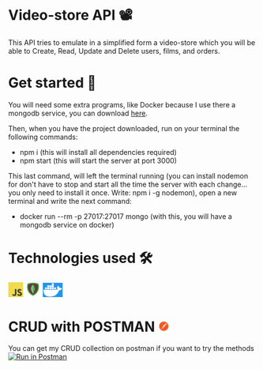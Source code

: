 # Video-store API 📽️
This API tries to emulate in a simplified form a video-store which you will be able to Create, Read, Update and Delete users, films, and orders.
# Get started 🚀
You will need some extra programs, like Docker because I use there a mongodb service, you can download [here](https://www.docker.com/get-started). 

Then, when you have the project downloaded, run on your terminal the following commands: <br>
- npm i (this will install all dependencies required)
- npm start (this will start the server at port 3000) <br>

This last command, will left the terminal running (you can install nodemon for don't have to stop and start all the time the server with each change... you only need to install it once. Write: npm i -g nodemon), open a new terminal and write the next command:
- docker run --rm -p 27017:27017 mongo (with this, you will have a mongodb service on docker)


# Technologies used 🛠️
<img src="img/js.png" width="30">
<img src="img/mongodb.png" width="32.5">
<img src="img/docker.png" width="39.9">


# CRUD with POSTMAN <img src="img/postman.png" width="22">
You can get my CRUD collection on postman if you want to try the methods  <br>
[![Run in Postman](https://run.pstmn.io/button.svg)](https://app.getpostman.com/run-collection/148026d4714a7fd0b44f)
